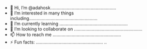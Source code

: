 - 👋 Hi, I’m @adahosk....................................................
- 👀 I’m interested in many things including......................................................
- 🌱 I’m currently learning ......................................................
- 💞️ I’m looking to collaborate on ......................................................
- 📫 How to reach me ......................................................
- ⚡ Fun facts: .....................................................
..
<!---
adahosk/adahosk is a ✨ special ✨ repository because its `README.md` (this file) appears on your GitHub profile.
You can click the Preview link to take a look at your changes.
--->
